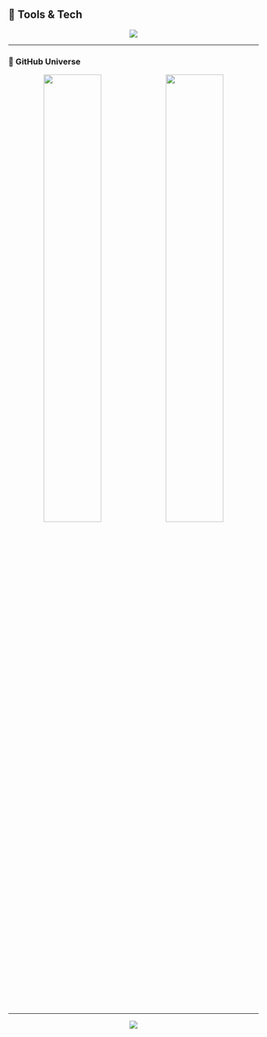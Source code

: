 ## 🌠 Tools & Tech
<p align="center">
  <img src="https://skillicons.dev/icons?i=html,css,js,git,github,azure,vscode,python,linux&theme=dark" />
</p>

---

### 🌌 GitHub Universe
<p align="center">
  <img src="https://github-readme-stats.vercel.app/api?username=NarawitPrathansap&show_icons=true&theme=tokyonight&hide=issues&hide_border=true" width="48%" />
  <img src="https://github-readme-streak-stats.herokuapp.com/?user=NarawitPrathansap&theme=tokyonight&hide_border=true" width="48%" />
</p>

---

<p align="center">
  <img src="https://github-profile-summary-cards.vercel.app/api/cards/profile-details?username=NarawitPrathansap&theme=github_dark" />
</p>

<!-- Starfield Background Hint: If GitHub ever allows custom backgrounds, use a starfield or galaxy loop -->
